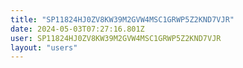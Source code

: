 ```yaml
---
title: "SP11824HJ0ZV8KW39M2GVW4MSC1GRWP5Z2KND7VJR"
date: 2024-05-03T07:27:16.801Z
user: SP11824HJ0ZV8KW39M2GVW4MSC1GRWP5Z2KND7VJR
layout: "users"
---
```

    